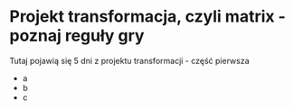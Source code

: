 # Projekt transformacja, czyli matrix - poznaj reguły gry

Tutaj pojawią się 5 dni z projektu transformacji - część pierwsza
- a
- b
- c
